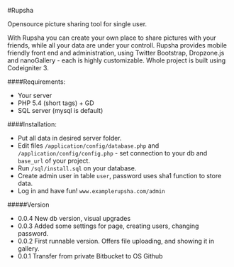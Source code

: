 #Rupsha

Opensource picture sharing tool for single user.

With Rupsha you can create your own place to share pictures with your friends, while all your data are under your controll.
Rupsha provides mobile friendly front end and administration, using Twitter Bootstrap, Dropzone.js and nanoGallery - each is  highly customizable.
Whole project is built using Codeigniter 3.

####Requirements:
- Your server
- PHP 5.4 (short tags) + GD
- SQL server (mysql is default)

####Installation:
- Put all data in desired server folder.
- Edit files `/application/config/database.php` and `/application/config/config.php` - set connection to your db and `base_url` of your project.
- Run `/sql/install.sql` on your database.
- Create admin user in table `user`, password uses sha1 function to store data.
- Log in and have fun! `www.examplerupsha.com/admin`

#####Version
- 0.0.4 New db version, visual upgrades
- 0.0.3 Added some settings for page, creating users, changing password.
- 0.0.2 First runnable version. Offers file uploading, and showing it in gallery.
- 0.0.1 Transfer from private Bitbucket to OS Github
